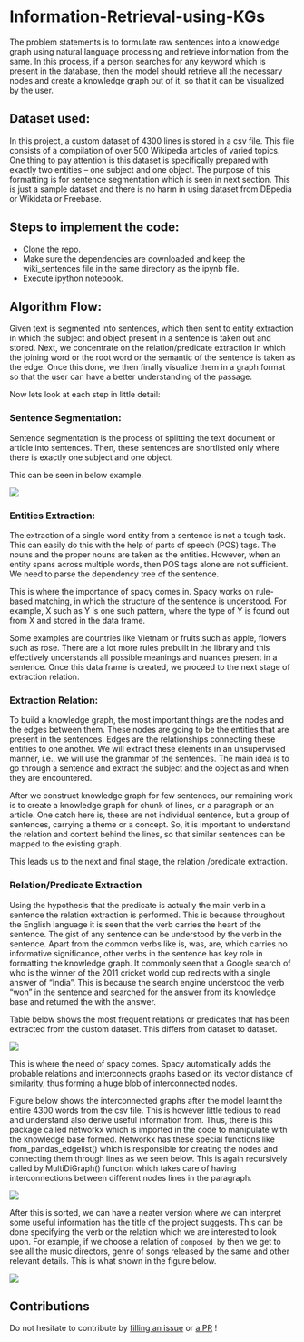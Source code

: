# Information-Retrieval-using-KGs
The problem statements is to formulate raw sentences into a knowledge graph using natural language processing and retrieve information from the same. In this process, if a person searches for any keyword which is present in the database, then the model should retrieve all the necessary nodes and create a knowledge graph out of it, so that it can be visualized by the user.

## Dataset used:
In this project, a custom dataset of 4300 lines is stored in a csv file. This file consists of a compilation of over 500 Wikipedia articles of varied topics. One thing to pay attention is this dataset is specifically prepared with exactly two entities – one subject and one object. The purpose of this formatting is for sentence segmentation which is seen in next section. This is just a sample dataset and there is no harm in using dataset from DBpedia or Wikidata or Freebase.

## Steps to implement the code:
- Clone the repo.
- Make sure the dependencies are downloaded and keep the wiki_sentences file in the same directory as the ipynb file.
- Execute ipython notebook.

## Algorithm Flow:
Given text is segmented into sentences, which then sent to entity extraction in which the subject and object present in a sentence is taken out and stored. Next, we concentrate on the relation/predicate extraction in which the joining word or the root word or the semantic of the sentence is taken as the edge. Once this done, we then finally visualize them in a graph format so that the user can have a better understanding of the passage.

Now lets look at each step in little detail:
### Sentence Segmentation:
Sentence segmentation is the process of splitting the text document or article into sentences. Then, these sentences are shortlisted only where there is exactly one subject and one object.

This can be seen in below example.

<img src='https://user-images.githubusercontent.com/41820878/104224630-41f8f280-546b-11eb-82ac-8147890a241a.png'>

### Entities Extraction:
The extraction of a single word entity from a sentence is not a tough task. This can easily do this with the help of parts of speech (POS) tags. The nouns and the proper nouns are taken as the entities. However, when an entity spans across multiple words, then POS tags alone are not sufficient. We need to parse the dependency tree of the sentence.

This is where the importance of spacy comes in. Spacy works on rule-based matching, in which the structure of the sentence is understood. For example, X such as Y is one such pattern, where the type of Y is found out from X and stored in the data frame.

Some examples are countries like Vietnam or fruits such as apple, flowers such as rose. There are a lot more rules prebuilt in the library and this effectively understands all possible meanings and nuances present in a sentence. Once this data frame is created, we proceed to the next stage of extraction relation.

### Extraction Relation:
To build a knowledge graph, the most important things are the nodes and the edges between them. These nodes are going to be the entities that are present in the sentences.
Edges are the relationships connecting these entities to one another. We will extract these elements in an unsupervised manner, i.e., we will use the grammar of the sentences. The main idea is to go through a sentence and extract the subject and the object as and when they are encountered.

After we construct knowledge graph for few sentences, our remaining work is to create a knowledge graph for chunk of lines, or a paragraph or an article. One catch here is, these are not individual sentence, but a group of sentences, carrying a theme or a concept. So, it is important to understand the relation and context behind the lines, so that similar sentences can be mapped to the existing graph.

This leads us to the next and final stage, the relation /predicate extraction.

### Relation/Predicate Extraction
Using the hypothesis that the predicate is actually the main verb in a sentence the relation extraction is performed. This is because throughout the English language it is seen that the verb carries the heart of the sentence. The gist of any sentence can be understood by the verb in the sentence. Apart from the common verbs like is, was, are, which carries no informative significance, other verbs in the sentence has key role in formatting the knowledge graph. It commonly seen that a Google search of who is the winner of the 2011 cricket world cup redirects with a single answer of “India”. This is because the search engine understood the verb “won” in the sentence and searched for the answer from its knowledge base and returned the with the answer.

Table below shows the most frequent relations or predicates that has been extracted from the custom dataset. This differs from dataset to dataset.

<img src='https://user-images.githubusercontent.com/41820878/104227315-314a7b80-546f-11eb-9d71-2b41afc96d26.png'>

This is where the need of spacy comes. Spacy automatically adds the probable relations and interconnects graphs based on its vector distance of similarity, thus forming a huge blob of interconnected nodes.

Figure below shows the interconnected graphs after the model learnt the entire 4300 words from the csv file. This is however little tedious to read and understand also derive useful information from. Thus, there is this package called networkx which is imported in the code to manipulate with the knowledge base formed. Networkx has these special functions like from_pandas_edgelist() which is responsible for creating the nodes and connecting them through lines as we seen below. This is again recursively called by MultiDiGraph() function which takes care of having interconnections between different nodes lines in the paragraph.

<img src='https://user-images.githubusercontent.com/41820878/104227383-4fb07700-546f-11eb-9af0-6bcf175b8e9d.png'>

After this is sorted, we can have a neater version where we can interpret some useful information has the title of the project suggests. This can be done specifying the verb or the relation which we are interested to look upon. For example, if we choose a relation of `composed by` then we get to see all the music directors, genre of songs released by the same and other relevant details. This is what shown in the figure below.

<img src='https://user-images.githubusercontent.com/41820878/104227592-ab7b0000-546f-11eb-9d08-950b12e4527e.png'>

## Contributions
Do not hesitate to contribute by [filling an issue](https://github.com/vat0599/Information-Retrieval-using-KGs/issues) or [a PR](https://github.com/vat0599/Information-Retrieval-using-KGs/pulls) !
